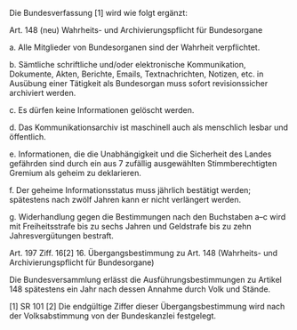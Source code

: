 Die Bundesverfassung [1] wird wie folgt ergänzt:

Art. 148 (neu) Wahrheits- und Archivierungspflicht für Bundesorgane

a. Alle Mitglieder von Bundesorganen sind der Wahrheit verpflichtet.

b. Sämtliche schriftliche und/oder elektronische Kommunikation, Dokumente, Akten, Berichte, Emails, Textnachrichten, Notizen, etc. in Ausübung einer Tätigkeit als Bundesorgan muss sofort revisionssicher archiviert werden.

c. Es dürfen keine Informationen gelöscht werden.

d. Das Kommunikationsarchiv ist maschinell auch als menschlich lesbar und öffentlich.

e. Informationen, die die Unabhängigkeit und die Sicherheit des Landes gefährden sind durch ein aus 7 zufällig ausgewählten Stimmberechtigten Gremium als geheim zu deklarieren.

f. Der geheime Informationsstatus muss jährlich bestätigt werden; spätestens nach zwölf Jahren kann er nicht verlängert werden.

g. Widerhandlung gegen die Bestimmungen nach den Buchstaben a–c wird mit Freiheitsstrafe bis zu sechs Jahren und Geldstrafe bis zu zehn Jahresvergütungen bestraft.

Art. 197 Ziff. 16[2] 16. Übergangsbestimmung zu Art. 148 (Wahrheits- und Archivierungspflicht für Bundesorgane)

Die Bundesversammlung erlässt die Ausführungsbestimmungen zu Artikel 148 spätestens ein Jahr nach dessen Annahme durch Volk und Stände.

[1] SR 101 
[2] Die endgültige Ziffer dieser Übergangsbestimmung wird nach der Volksabstimmung von der Bundeskanzlei festgelegt.
